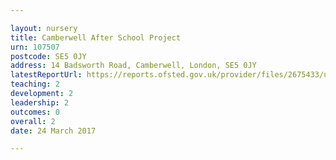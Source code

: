```yaml
---

layout: nursery
title: Camberwell After School Project
urn: 107507
postcode: SE5 0JY
address: 14 Badsworth Road, Camberwell, London, SE5 0JY
latestReportUrl: https://reports.ofsted.gov.uk/provider/files/2675433/urn/107507.pdf
teaching: 2
development: 2
leadership: 2
outcomes: 0
overall: 2
date: 24 March 2017

---
```

